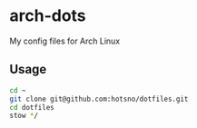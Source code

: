 # arch-dots
My config files for Arch Linux

## Usage
```sh
cd ~
git clone git@github.com:hotsno/dotfiles.git
cd dotfiles
stow */
```
